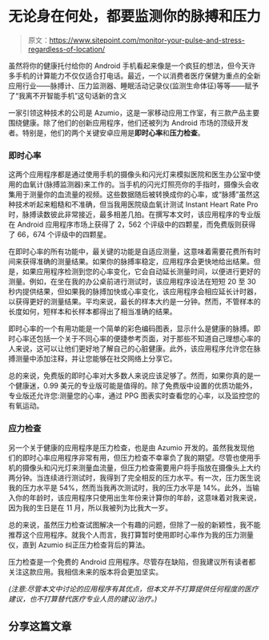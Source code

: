 # 无论身在何处，都要监测你的脉搏和压力

> 原文：<https://www.sitepoint.com/monitor-your-pulse-and-stress-regardless-of-location/>

虽然将你的健康托付给你的 Android 手机看起来像是一个疯狂的想法，但今天许多手机的计算能力不仅仅适合打电话。最近，一个以消费者医疗保健为重点的全新应用行业——脉搏计、压力监测器、睡眠活动记录仪(监测生命体征)等等——赋予了“我离不开智能手机”这句话新的含义

一家引领这种技术的公司是 Azumio，这是一家移动应用工作室，有三款产品主要围绕健康。除了他们的创新应用程序，他们还被列为 Android 市场的顶级开发者。特别是，他们的两个关键安卓应用是**即时心率**和**压力检查**。

### 即时心率

这两个应用程序都是通过使用手机的摄像头和闪光灯来模拟医院和医生办公室中使用的血氧计(脉搏监测器)来工作的。当手机的闪光灯照亮你的手指时，摄像头会收集用于测量你的血流量的视频。这些数据随后被转换成你的心率，或“脉搏”虽然这种技术听起来粗糙和不准确，但当我用医院级血氧计测试 Instant Heart Rate Pro 时，脉搏读数彼此非常接近，最多相差几拍。在撰写本文时，该应用程序的专业版在 Android 应用程序市场上获得了 2，562 个评级中的四颗星，而免费版则获得了 66，674 个评级中的四颗星。

在即时心率的所有功能中，最关键的功能是自适应测量，这意味着需要花费所有时间来获得准确的测量结果。如果你的脉搏率稳定，应用程序会更快地给出结果。但是，如果应用程序检测到您的心率变化，它会自动延长测量时间，以便进行更好的测量。例如，在坐在我的办公桌前进行测试时，该应用程序设法在短短 20 至 30 秒内提供结果，但如果我的脉搏加快或心率变化，该应用程序会相应延长计时器，以获得更好的测量结果。平均来说，最长的样本大约是一分钟。然而，不管样本的长度如何，短样本和长样本都得出了相当准确的结果。

即时心率的一个有用功能是一个简单的彩色编码图表，显示什么是健康的脉搏。即时心率还包括一个关于不同心率的便捷参考页面，对于那些不知道自己理想心率的人来说，这可以让他们更好地了解自己的心脏健康。此外，该应用程序允许您在脉搏测量中添加注释，并让您能够在社交网络上分享它。

总的来说，免费版的即时心率对大多数人来说应该足够了。然而，如果你真的是一个健康迷，0.99 美元的专业版可能是值得的。除了免费版中设置的优质功能外，专业版还允许您:测量您的心率，通过 PPG 图表实时查看您的心率，以及监控您的有氧运动。

### 应力检查

另一个关于健康的应用程序是压力检查，也是由 Azumio 开发的。虽然我发现他们的即时心率应用程序非常有用，但压力检查不幸辜负了我的期望。尽管也使用手机的摄像头和闪光灯来测量血流量，但压力检查需要用户将手指放在摄像头上大约两分钟。当连续进行测试时，我得到了完全相反的压力水平。有一次，压力医生说我的压力水平是 54%，然而当我再次测试时，我的压力水平是 14%。此外，当输入你的年龄时，该应用程序只使用出生年份来计算你的年龄，这意味着对我来说，因为我的生日是在 11 月，所以我被列为比我大一岁。

总的来说，虽然压力检查试图解决一个有趣的问题，但除了一般的新颖性，我不能推荐这个应用程序。就我个人而言，我打算暂时使用即时心率作为我的压力测量仪，直到 Azumio 纠正压力检查背后的算法。

压力检查是一个免费的 Android 应用程序。尽管存在缺陷，但我建议所有读者都关注这款应用。我相信未来的版本将会更加坚实。

*(注意:尽管本文中讨论的应用程序有其优点，但本文并不打算提供任何程度的医疗建议，也不打算替代医疗专业人员的建议/治疗。)*

## 分享这篇文章